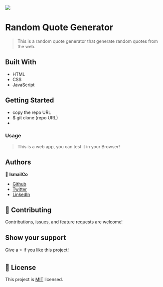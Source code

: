![](https://img.shields.io/badge/-IsmailCo-blueviolet)

# Random Quote Generator

> This is a random quote generator that generate random quotes from the web.

## Built With

- HTML
- CSS
- JavaScript

## Getting Started

- copy the repo URL
- $ git clone (repo URL)
- 
### Usage

> This is a web app, you can test it in your Browser!

## Authors

👤 **IsmailCo**

- [Github](https://github.com/ismailco)
- [Twitter](https://twitter.com/ismailcourr)
- [LinkedIn](https://linkedin.com/in/ismailcourr)

## 🤝 Contributing

Contributions, issues, and feature requests are welcome!

## Show your support

Give a ⭐️ if you like this project!

## 📝 License

This project is [MIT](./MIT.md) licensed.
